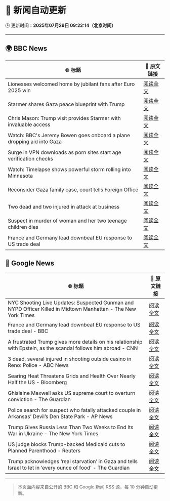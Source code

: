 # 🧠 新闻自动更新

🕒 更新时间：**2025年07月29日 09:22:14（北京时间）**

---

## 🌍 BBC News

| 🌐 标题 | 🔗 原文链接 |
|--------|-------------|
| Lionesses welcomed home by jubilant fans after Euro 2025 win | [阅读全文](https://www.bbc.com/news/articles/c4gz5pzddgyo?at_medium=RSS&at_campaign=rss) |
| Starmer shares Gaza peace blueprint with Trump | [阅读全文](https://www.bbc.com/news/articles/cly6zgyy0wjo?at_medium=RSS&at_campaign=rss) |
| Chris Mason: Trump visit provides Starmer with invaluable access | [阅读全文](https://www.bbc.com/news/articles/cdrkj4nvy22o?at_medium=RSS&at_campaign=rss) |
| Watch: BBC's Jeremy Bowen goes onboard a plane dropping aid into Gaza | [阅读全文](https://www.bbc.com/news/videos/clyj4gnzxgno?at_medium=RSS&at_campaign=rss) |
| Surge in VPN downloads as porn sites start age verification checks | [阅读全文](https://www.bbc.com/news/articles/cn72ydj70g5o?at_medium=RSS&at_campaign=rss) |
| Watch: Timelapse shows powerful storm rolling into Minnesota | [阅读全文](https://www.bbc.com/news/videos/cy984gpw953o?at_medium=RSS&at_campaign=rss) |
| Reconsider Gaza family case, court tells Foreign Office | [阅读全文](https://www.bbc.com/news/articles/c4g0qeedgzwo?at_medium=RSS&at_campaign=rss) |
| Two dead and two injured in attack at business | [阅读全文](https://www.bbc.com/news/articles/c39dlwdev08o?at_medium=RSS&at_campaign=rss) |
| Suspect in murder of woman and her two teenage children dies | [阅读全文](https://www.bbc.com/news/articles/cgqn8jv75klo?at_medium=RSS&at_campaign=rss) |
| France and Germany lead downbeat EU response to US trade deal | [阅读全文](https://www.bbc.com/news/articles/c3ez97zv5y5o?at_medium=RSS&at_campaign=rss) |

## 📰 Google News

| 🌐 标题 | 🔗 原文链接 |
|--------|-------------|
| NYC Shooting Live Updates: Suspected Gunman and NYPD Officer Killed in Midtown Manhattan - The New York Times | [阅读全文](https://news.google.com/rss/articles/CBMibkFVX3lxTFBCRmNwQTNHWnJZT2hUWHh1QjZZN2FWdEI4cjd6WTV5a2laMlM5WHdnRllIYS03OXJXMjRiZ0JZaWVhLUpwWU1Bclc1RTRuYnlyeEQ4Q3MwOVZjUkdkejc4QnA5WGxXZzNEYkpTSDZB?oc=5) |
| France and Germany lead downbeat EU response to US trade deal - BBC | [阅读全文](https://news.google.com/rss/articles/CBMiWkFVX3lxTE8tSl90TFFIMWlDbkpOWENzQnJRN1RJNTA5SlFWV0d4elZYeVN3Zm5SbDBnZUdKWHRCS1lhbm5sWjk3ZGg5RVVITExXQ1FvY0I0NGdOWVJyWmJaUdIBX0FVX3lxTE9fSnFxMl8tdF9yaGdLLURBX2ZubUFQYWx3Vmw1OHZCbEdka21haEk5WXAwOEdsMUJ2SFZqZXpNaHppY1Myc1VIVWNHU2h1dmEzWlpwVDN2WVBhcXlMUnY0?oc=5) |
| A frustrated Trump gives more details on his relationship with Epstein, as the scandal follows him abroad - CNN | [阅读全文](https://news.google.com/rss/articles/CBMiiwFBVV95cUxObTlBUGtfb01yZ1Zjc3NaaW5wekEzbDJfTTkzcnBZMWprTDNjMHF0SkppMmZJYUlKMGZTb0RjUkRIMzFOcmVzRGwwRWFCdGcxaHRzU3NEWUhwM0ZwYU5GWjhxUFpBOWlDRGlSRE44MVg5TDNPMS1MT1o3bFVpcVBKMEtsRF9KWnplemVn0gGQAUFVX3lxTE1id21iTWM0UTY2Qm9VeTk4YURJM3lzbU1ha0hkLWpuaW4yR3daT1BKQ3ZsS3l1Y2ZHUHZIZVQzQUptNmhfLUo4WkJDenNBVlhMMjB2YS1vRXBQZDZtOXZXVUpjNE5GZ3B5dXlnYkNmUkVmaFZpSjZhcFVXaTJCc1U4ZU1sQXNTd1l3X01nd09xNw?oc=5) |
| 3 dead, several injured in shooting outside casino in Reno: Police - ABC News | [阅读全文](https://news.google.com/rss/articles/CBMigwFBVV95cUxNWFNrUzFjcE54akF2X09YaFVRNkg1V2FVWEZ3QXA2VzVmR3QtcksySDdMQ0lLeUxLTTVHZEpNbERfeG9BR21fZmxJUk9sMWwxQzVkWnFpQlE0Ry1lUG42ZVd3Mk0tNlhXM2YweTgtMzJtTVpNLVB3eVBBTGxsV1JqRGhPVdIBiAFBVV95cUxOUDVRQ2R5TklHNXY5UF9qRVpuUXRid05mel9sdzhPRUkzZ0tZVWJmOXM3aG1EeFM1SHh5QndoTTl3eHN6WjdVOWhIZlNtZjVpZUs5YmhkdDNhcVRrVHpQOGliOWxHR2wzLVVzc00wT3FJR2NOcmtPNHU3UFJHRXJoYlF1YkhPVENF?oc=5) |
| Searing Heat Threatens Grids and Health Over Nearly Half the US - Bloomberg | [阅读全文](https://news.google.com/rss/articles/CBMitAFBVV95cUxNOUZ6MHpFb1BabTRrYjA2cFJUTG9pdnRoWlg1ZVNyeWRyWlNoQ0VOdDhYRHpGOWhPbmRGeTJqN3RUQVJFd2JXb3pHd1laZTNyQ3B3S2NZRnoyaXUtTTNOd2x6OU1KSU00aUt1d3NMUmFhUkFrU01LU1ZLUmRjWnk5dzhLTmFuN29MM1pNR3N3ME5MRDJLNnhIcDBfR1JZSzBLcUotQU1FRHo1NVExN0NaU2xOMDU?oc=5) |
| Ghislaine Maxwell asks US supreme court to overturn conviction - The Guardian | [阅读全文](https://news.google.com/rss/articles/CBMihgFBVV95cUxPSXJ3dmhsS2l3M0hUQ2VTN0I0WmVsa0tSM19sLW94ZGNoeXRka3c1X0EwQW4wOUx2UnFkclNTSjRVZWVjYkptcS1uWF9TVUYyYTBIQ1RMXzB0NmNueDFxRVZ0Y0pVVXJUaWVwUVhQOGxiWkl5UnlOMy1MeEdyWUFrZmVIRWtGZw?oc=5) |
| Police search for suspect who fatally attacked couple in Arkansas’ Devil’s Den State Park - AP News | [阅读全文](https://news.google.com/rss/articles/CBMioAFBVV95cUxNWmxMMmRrY202SVFTSzczTnpzaUpJbm54TWNfMEdvZ2piM2JjbmUwTVF6NTNrN3FBMGZmcGJKX1R0Y2c0Y29WSlBJZUxFc1pfTGQza1ZJWldGdzBlS2hHUV9zTVVUNGtDb01rM3FpbXVaaWVoQ21QWEo2NGhIVHRPdDVpMEg4bk9SRmpCU1pzVmFuMmdlbnVhLURVeDV0Tll6?oc=5) |
| Trump Gives Russia Less Than Two Weeks to End Its War in Ukraine - The New York Times | [阅读全文](https://news.google.com/rss/articles/CBMilgFBVV95cUxOOWVWbkcyc1RERVdYTFp6NEVMQ2htd2hJeGg2eFA5QXhDYWVXNUE2VzNHejE5bElHUEZGaXhYT3Zwd2ktMmZCQ1pLbGFLd1FFZWRERm5rdHZuZTVIT0NxbDBpNDQtWVFZYm1ZMmE2c1lyTHFEX1J1aFlOVXFmaHdQek8xMldTeXBFTTNocnNtS3RyRVM5V2c?oc=5) |
| US judge blocks Trump-backed Medicaid cuts to Planned Parenthood - Reuters | [阅读全文](https://news.google.com/rss/articles/CBMitAFBVV95cUxQUGs5R3BMd1VNdm05V3dJUzBfZmdzb3pINVprOGYwS1RnR0RIb3hmbzJGc0dDbVNWSV9ubFk5dmlBR3VxVTdrdjFBR1VQeU1SbGNxajZTTmRKWWdoOXUxYUYyV1YxNk9USWw1eklHV3NMeUg2anVqUEhQam1TbDUwYy1ybk1UTllBVE1WSkNob0g1Uk5GMU1ob0R5UVZXM0xnbG1udVg3aVVaRDZHRnJpX0tXUXE?oc=5) |
| Trump acknowledges ‘real starvation’ in Gaza and tells Israel to let in ‘every ounce of food’ - The Guardian | [阅读全文](https://news.google.com/rss/articles/CBMi0wFBVV95cUxPZFp1SVdoYXpsOHFuOUlReDljdUlRbUIwajdYcDF5aGZTdjNSalhQQ0p1MXRoMGJma2hSeTJVYk1JMEFVQkxBZ3RZSHA4XzdmckpoMW4wMFlQT2ZJWVF6QmU2eTd5cXJkVHl2S3NDTWhoZjlOUTY4a0FBdkF1ei13ZTBXQ1lGQTVEVEVJSlJSbzZvdE04ZUZyMDA1YVNvTVYxM2NwTXNRZHh0V1ZaNXZ1X2hYaFc0V3lOVDk0dFFSSTYtUmFSN3oxa2VKeFM3YU92VkpF?oc=5) |

---
> 本页面内容来自公开的 BBC 和 Google 新闻 RSS 源，每 10 分钟自动更新。